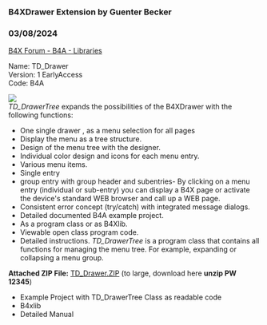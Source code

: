 ### B4XDrawer Extension by Guenter Becker
### 03/08/2024
[B4X Forum - B4A - Libraries](https://www.b4x.com/android/forum/threads/159763/)

Name: TD\_Drawer  
Version: 1 EarlyAccess  
Code: B4A  
  
![](https://www.b4x.com/android/forum/attachments/151564)  
*TD\_DrawerTree* expands the possibilities of the B4XDrawer with the following functions:  

- One single drawer , as a menu selection for all pages
- Display the menu as a tree structure.
- Design of the menu tree with the designer.
- Individual color design and icons for each menu entry.
- Various menu items.
- Single entry
- group entry with group header and subentries- By clicking on a menu entry (individual or sub-entry) you can display a B4X page or activate the device's standard WEB browser and call up a WEB page.
- Consistent error concept (try/catch) with integrated message dialogs.
- Detailed documented B4A example project.
- As a program class or as B4Xlib.
- Viewable open class program code.
- Detailed instructions.
*TD\_DrawerTree* is a program class that contains all functions for managing the menu tree. For example, expanding or collapsing a menu group.
  
**Attached ZIP File:**  [TD\_Drawer.ZIP](https://drive.google.com/file/d/19pCSMw8KQ8XhandNcOdyPPEkbjg-H7yN/view?usp=sharing) (to large, download here **unzip PW 12345**)  

- Example Project with TD\_DrawerTree Class as readable code
- B4xlib
- Detailed Manual